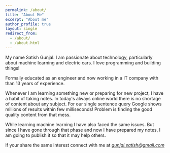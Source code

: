 ```yaml
---
permalink: /about/
title: "About Me"
excerpt: "About me"
author_profile: true
layout: single
redirect_from: 
  - /about/
  - /about.html
---
```


My name Satish Gunjal. I am passionate about technology, particularly about machine learning and electric cars. I love programming and building things!

Formally educated as an engineer and now working in a IT company with than 13 years of experience. 

Whenever I am learning something new or preparing for new project, I have a habit of taking notes. In today's always online world there is no shortage of content about any subject. For our single sentence query Google shows millions of results within few milliseconds! Problem is finding the good quality content from that mess.

While learning machine learning I have also faced the same issues. But since I have gone through that phase and now I have prepared my notes, I am going to publish it so that it may help others.

If your share the same interest connect with me at *gunjal.satish@gmail.com*

